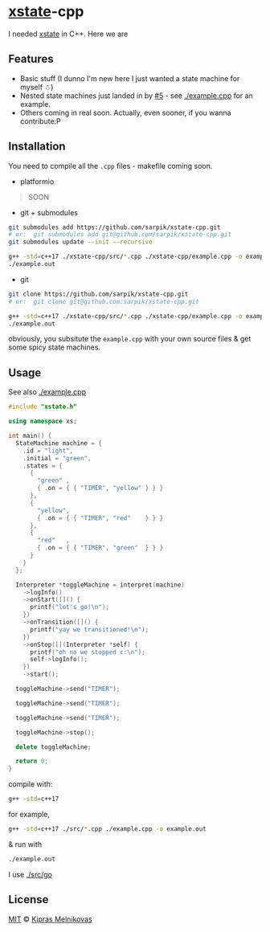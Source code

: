 # [xstate](https://github.com/davidkpiano/xstate)-cpp

I needed [xstate](https://github.com/davidkpiano/xstate) in C++. Here we are

## Features

* Basic stuff (I dunno I'm new here I just wanted a state machine for myself ☃)
* Nested state machines just landed in by [#5](https://github.com/sarpik/xstate-cpp/pull/5) - see [./example.cpp](./example.cpp) for an example.
* Others coming in real soon. Actually, even sooner, if you wanna contribute:P

## Installation

You need to compile all the `.cpp` files - makefile coming soon.

* platformio

> SOON

* git + submodules

```sh
git submodules add https://github.com/sarpik/xstate-cpp.git
# or:  git submodules add git@github.com/sarpik/xstate-cpp.git
git submodules update --init --recursive

g++ -std=c++17 ./xstate-cpp/src/*.cpp ./xstate-cpp/example.cpp -o example.out
./example.out
```

* git

```sh
git clone https://github.com/sarpik/xstate-cpp.git
# or:  git clone git@github.com:sarpik/xstate-cpp.git

g++ -std=c++17 ./xstate-cpp/src/*.cpp ./xstate-cpp/example.cpp -o example.out
./example.out
```

obviously, you subsitute the `example.cpp` with your own source files & get some spicy state machines.

## Usage

See also [./example.cpp](./example.cpp)

```cpp
#include "xstate.h"

using namespace xs;

int main() {
  StateMachine machine = {
    .id = "light",
    .initial = "green",
    .states = {
      {
        "green" ,
        { .on = { { "TIMER", "yellow" } } }
      },
      {
        "yellow",
        { .on = { { "TIMER", "red"    } } }
      },
      {
        "red"   ,
        { .on = { { "TIMER", "green"  } } }
      }
    }
  };

  Interpreter *toggleMachine = interpret(machine)
    ->logInfo()
    ->onStart([]() {
      printf("let's go!\n");
    })
    ->onTransition([]() {
      printf("yay we transitioned!\n");
    })
    ->onStop([](Interpreter *self) {
      printf("oh no we stopped c:\n");
      self->logInfo();
    })
    ->start();

  toggleMachine->send("TIMER");

  toggleMachine->send("TIMER");

  toggleMachine->send("TIMER");

  toggleMachine->stop();

  delete toggleMachine;

  return 0;
}
```

compile with:

```sh
g++ -std=c++17 
```

for example,

```sh
g++ -std=c++17 ./src/*.cpp ./example.cpp -o example.out
```

& run with

```sh
./example.out
```

I use [./src/go](./src/go)

## License

[MIT](./LICENSE) © [Kipras Melnikovas](https://github.com/sarpik)
